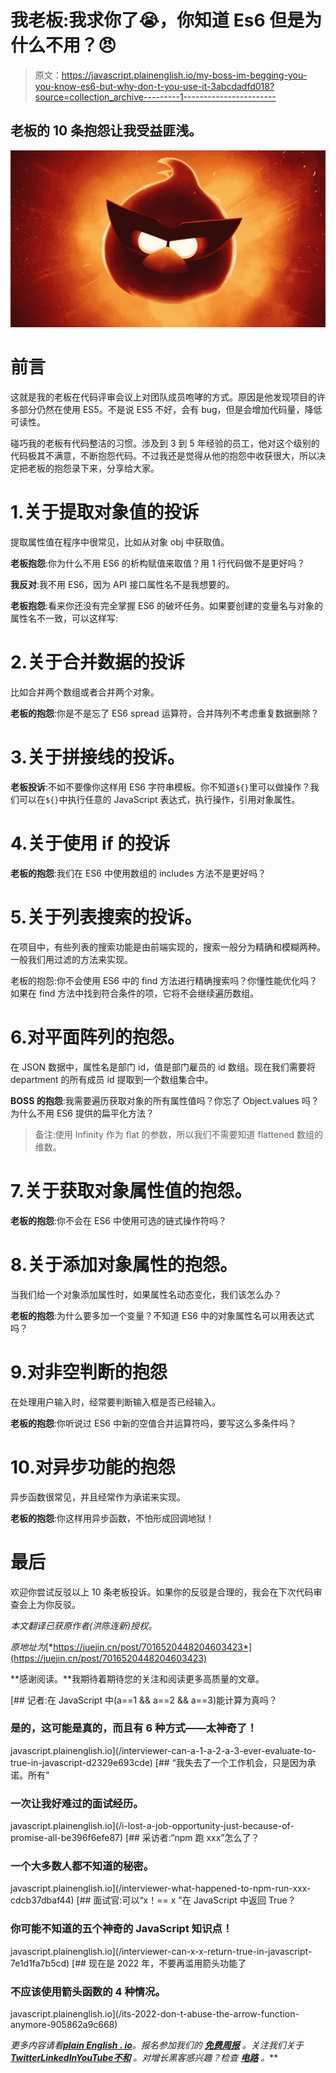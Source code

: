 # 我老板:我求你了😭，你知道 Es6 但是为什么不用？😠

> 原文：<https://javascript.plainenglish.io/my-boss-im-begging-you-you-know-es6-but-why-don-t-you-use-it-3abcdadfd018?source=collection_archive---------1----------------------->

## 老板的 10 条抱怨让我受益匪浅。

![](img/2e8fb3b4742f1e1da2c9873ef1fa0476.png)

# 前言

这就是我的老板在代码评审会议上对团队成员咆哮的方式。原因是他发现项目的许多部分仍然在使用 ES5。不是说 ES5 不好，会有 bug，但是会增加代码量，降低可读性。

碰巧我的老板有代码整洁的习惯。涉及到 3 到 5 年经验的员工，他对这个级别的代码极其不满意，不断抱怨代码。不过我还是觉得从他的抱怨中收获很大，所以决定把老板的抱怨录下来，分享给大家。

# 1.关于提取对象值的投诉

提取属性值在程序中很常见，比如从对象 obj 中获取值。

**老板抱怨**:你为什么不用 ES6 的析构赋值来取值？用 1 行代码做不是更好吗？

**我反对**:我不用 ES6，因为 API 接口属性名不是我想要的。

**老板抱怨**:看来你还没有完全掌握 ES6 的破坏任务。如果要创建的变量名与对象的属性名不一致，可以这样写:

# 2.关于合并数据的投诉

比如合并两个数组或者合并两个对象。

**老板的抱怨**:你是不是忘了 ES6 spread 运算符，合并阵列不考虑重复数据删除？

# 3.关于拼接线的投诉。

**老板投诉**:不如不要像你这样用 ES6 字符串模板。你不知道`${}`里可以做操作？我们可以在`${}`中执行任意的 JavaScript 表达式，执行操作，引用对象属性。

# 4.关于使用 if 的投诉

**老板的抱怨**:我们在 ES6 中使用数组的 includes 方法不是更好吗？

# 5.关于列表搜索的投诉。

在项目中，有些列表的搜索功能是由前端实现的，搜索一般分为精确和模糊两种。一般我们用过滤的方法来实现。

老板的抱怨:你不会使用 ES6 中的 find 方法进行精确搜索吗？你懂性能优化吗？如果在 find 方法中找到符合条件的项，它将不会继续遍历数组。

# 6.对平面阵列的抱怨。

在 JSON 数据中，属性名是部门 id，值是部门雇员的 id 数组。现在我们需要将 department 的所有成员 id 提取到一个数组集合中。

**BOSS 的抱怨**:我需要遍历获取对象的所有属性值吗？你忘了 Object.values 吗？为什么不用 ES6 提供的扁平化方法？

> 备注:使用 Infinity 作为 flat 的参数，所以我们不需要知道 flattened 数组的维数。

# 7.关于获取对象属性值的抱怨。

**老板的抱怨**:你不会在 ES6 中使用可选的链式操作符吗？

# 8.关于添加对象属性的抱怨。

当我们给一个对象添加属性时，如果属性名动态变化，我们该怎么办？

**老板的抱怨**:为什么要多加一个变量？不知道 ES6 中的对象属性名可以用表达式吗？

# 9.对非空判断的抱怨

在处理用户输入时，经常要判断输入框是否已经输入。

**老板的抱怨**:你听说过 ES6 中新的空值合并运算符吗，要写这么多条件吗？

# 10.对异步功能的抱怨

异步函数很常见，并且经常作为承诺来实现。

**老板的抱怨**:你这样用异步函数，不怕形成回调地狱！

# 最后

欢迎你尝试反驳以上 10 条老板投诉。如果你的反驳是合理的，我会在下次代码审查会上为你反驳。

*本文翻译已获原作者(洪陈连新)授权。*

*原地址为*[*https://juejin.cn/post/7016520448204603423*](https://juejin.cn/post/7016520448204603423)

**感谢阅读。**我期待着期待您的关注和阅读更多高质量的文章。

[](/interviewer-can-a-1-a-2-a-3-ever-evaluate-to-true-in-javascript-d2329e693cde) [## 记者:在 JavaScript 中(a==1 && a==2 && a==3)能计算为真吗？

### 是的，这可能是真的，而且有 6 种方式——太神奇了！

javascript.plainenglish.io](/interviewer-can-a-1-a-2-a-3-ever-evaluate-to-true-in-javascript-d2329e693cde) [](/i-lost-a-job-opportunity-just-because-of-promise-all-be396f6efe87) [## “我失去了一个工作机会，只是因为承诺。所有”

### 一次让我好难过的面试经历。

javascript.plainenglish.io](/i-lost-a-job-opportunity-just-because-of-promise-all-be396f6efe87) [](/interviewer-what-happened-to-npm-run-xxx-cdcb37dbaf44) [## 采访者:“npm 跑 xxx”怎么了？

### 一个大多数人都不知道的秘密。

javascript.plainenglish.io](/interviewer-what-happened-to-npm-run-xxx-cdcb37dbaf44) [](/interviewer-can-x-x-return-true-in-javascript-7e1d1fa7b5cd) [## 面试官:可以“x！== x "在 JavaScript 中返回 True？

### 你可能不知道的五个神奇的 JavaScript 知识点！

javascript.plainenglish.io](/interviewer-can-x-x-return-true-in-javascript-7e1d1fa7b5cd) [](/its-2022-don-t-abuse-the-arrow-function-anymore-905862a9c668) [## 现在是 2022 年，不要再滥用箭头功能了

### 不应该使用箭头函数的 4 种情况。

javascript.plainenglish.io](/its-2022-don-t-abuse-the-arrow-function-anymore-905862a9c668) 

*更多内容请看*[***plain English . io***](https://plainenglish.io/)*。报名参加我们的* [***免费周报***](http://newsletter.plainenglish.io/) *。关注我们关于*[***Twitter***](https://twitter.com/inPlainEngHQ)[***LinkedIn***](https://www.linkedin.com/company/inplainenglish/)*[***YouTube***](https://www.youtube.com/channel/UCtipWUghju290NWcn8jhyAw)*[***不和***](https://discord.gg/GtDtUAvyhW) *。对增长黑客感兴趣？检查* [***电路***](https://circuit.ooo/) *。***